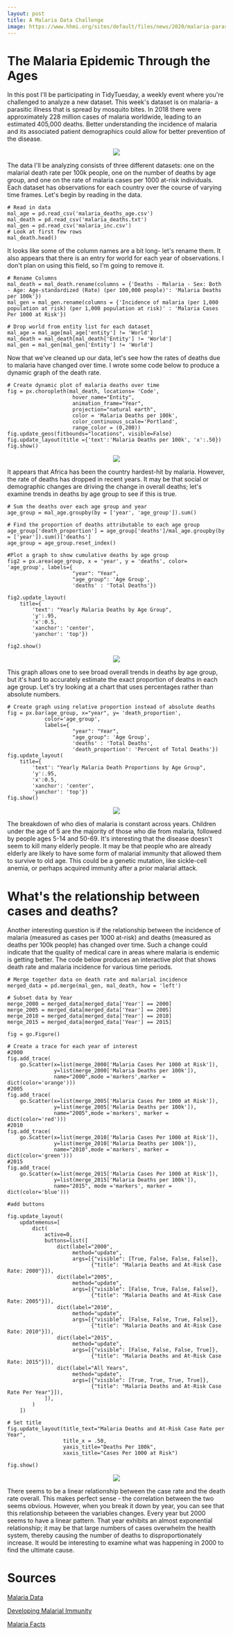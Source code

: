 ```yaml
---
layout: post
title: A Malaria Data Challenge
image: https://www.hhmi.org/sites/default/files/news/2020/malaria-parasite-infecting-red-blood-cells_1600x1200.jpg
---
```

# The Malaria Epidemic Through the Ages
In this post I'll be participating in TidyTuesday, a weekly event where you're challenged to analyze a new dataset. This week's dataset is on malaria- a parasitic illness that is spread by mosquito bites. In 2018 there were approximately 228 million cases of malaria worldwide, leading to an estimated 405,000 deaths. Better understanding the incidence of malaria and its associated patient demographics could allow for better prevention of the disease. 
<p align="center">
  <img src="https://www.aljazeera.com/mritems/imagecache/mbdxxlarge/mritems/Images/2018/4/24/8a469872b46c4956855d23f56e6f210e_18.jpg">
</p>

The data I'll be analyzing consists of three different datasets: one on the malarial death rate per 100k people, one on the number of deaths by age group, and one on the rate of malaria cases per 1000 at-risk individuals. 
Each dataset has observations for each country over the course of varying time frames. Let's begin by reading in the data.

```python3
# Read in data
mal_age = pd.read_csv('malaria_deaths_age.csv')
mal_death = pd.read_csv('malaria_deaths.txt')
mal_gen = pd.read_csv('malaria_inc.csv')
# Look at first few rows 
mal_death.head()
```
It looks like some of the column names are a bit long- let's rename them. It also appears that there is an entry for world for each year of observations. I don't plan on using this field, so I'm going to remove it.

```python3
# Rename Columns
mal_death = mal_death.rename(columns = {'Deaths - Malaria - Sex: Both - Age: Age-standardized (Rate) (per 100,000 people)': 'Malaria Deaths per 100k'})
mal_gen = mal_gen.rename(columns = {'Incidence of malaria (per 1,000 population at risk) (per 1,000 population at risk)' : 'Malaria Cases Per 1000 at Risk'})

# Drop world from entity list for each dataset
mal_age = mal_age[mal_age['entity'] != 'World']
mal_death = mal_death[mal_death['Entity'] != 'World']
mal_gen = mal_gen[mal_gen['Entity'] != 'World']
```
Now that we've cleaned up our data, let's see how the rates of deaths due to malaria have changed over time. I wrote some code below to produce a dynamic graph of the death rate.
```python3
# Create dynamic plot of malaria deaths over time
fig = px.choropleth(mal_death, locations= 'Code',
                     hover_name="Entity",
                     animation_frame="Year",
                     projection="natural earth",
                     color = 'Malaria Deaths per 100k',
                     color_continuous_scale='Portland',
                     range_color = (0,200))
fig.update_geos(fitbounds="locations", visible=False)
fig.update_layout(title ={'text':'Malaria Deaths per 100k', 'x':.50})
fig.show()
```

<p align="center">
  <img src="https://raw.githubusercontent.com/joekrinke15/JoeKrinke15.github.io/master/img/WorldMalaria.gif">
</p>

It appears that Africa has been the country hardest-hit by malaria. However, the rate of deaths has dropped in recent years. It may be that social or demographic changes are driving the change in overall deaths; let's examine trends in deaths by age group to see if this is true.

```python3
# Sum the deaths over each age group and year
age_group = mal_age.groupby(by = ['year', 'age_group']).sum()

# Find the proportion of deaths attributable to each age group
age_group['death_proportion'] = age_group['deaths']/mal_age.groupby(by = ['year']).sum()['deaths']
age_group = age_group.reset_index()

#Plot a graph to show cumulative deaths by age group
fig2 = px.area(age_group, x = 'year', y = 'deaths', color= 'age_group', labels={
                     "year": "Year",
                     "age_group": 'Age Group',
                     'deaths' : 'Total Deaths'})

fig2.update_layout(
    title={
        'text': "Yearly Malaria Deaths by Age Group",
        'y':.95,
        'x':0.5,
        'xanchor': 'center',
        'yanchor': 'top'})

fig2.show()
```
<p align="center">
  <img src="https://raw.githubusercontent.com/joekrinke15/JoeKrinke15.github.io/master/img/MalariaDeathsAge.PNG">
</p>

This graph allows one to see broad overall trends in deaths by age group, but it's hard to accurately estimate the exact proportion of deaths in each age group. Let's try looking at a chart that uses percentages rather than absolute numbers.

```python3
# Create graph using relative proportion instead of absolute deaths
fig = px.bar(age_group, x="year", y= 'death_proportion', 
            color='age_group',
            labels={
                     "year": "Year",
                     "age_group": 'Age Group',
                     'deaths' : 'Total Deaths',
                     'death_proportion': 'Percent of Total Deaths'})
fig.update_layout(
    title={
        'text': "Yearly Malaria Death Proportions by Age Group",
        'y':.95,
        'x':0.5,
        'xanchor': 'center',
        'yanchor': 'top'})
fig.show()
```
<p align="center">
  <img src="https://raw.githubusercontent.com/joekrinke15/JoeKrinke15.github.io/master/img/MalariaPropAgeRate.PNG">
</p>
The breakdown of who dies of malaria is constant across years. Children under the age of 5 are the majority of those who die from malaria, followed by people ages 5-14 and 50-69. It's interesting that the disease doesn't seem to kill many elderly people. It may be that people who are already elderly are likely to have some form of malarial immunity that allowed them to survive to old age. This could be a genetic mutation, like sickle-cell anemia, or perhaps acquired immunity after a prior malarial attack.

# What's the relationship between cases and deaths?

Another interesting question is if the relationship between the incidence of malaria (measured as cases per 1000 at-risk) and deaths (measured  as deaths per 100k people) has changed over time. Such a change could indicate that the quality of medical care in areas where malaria is endemic is getting better. The code below produces an interactive plot that shows death rate and malaria incidence for various time periods.

```python3
# Merge together data on death rate and malarial incidence
merged_data = pd.merge(mal_gen, mal_death, how = 'left')

# Subset data by Year
merge_2000 = merged_data[merged_data['Year'] == 2000]
merge_2005 = merged_data[merged_data['Year'] == 2005]
merge_2010 = merged_data[merged_data['Year'] == 2010]
merge_2015 = merged_data[merged_data['Year'] == 2015]

fig = go.Figure()

# Create a trace for each year of interest
#2000
fig.add_trace(
    go.Scatter(x=list(merge_2000['Malaria Cases Per 1000 at Risk']),
               y=list(merge_2000['Malaria Deaths per 100k']),
               name="2000",mode ='markers',marker = dict(color='orange')))
#2005
fig.add_trace(
    go.Scatter(x=list(merge_2005['Malaria Cases Per 1000 at Risk']),
               y=list(merge_2005['Malaria Deaths per 100k']),
               name="2005",mode ='markers', marker = dict(color='red')))
#2010
fig.add_trace(
    go.Scatter(x=list(merge_2010['Malaria Cases Per 1000 at Risk']),
               y=list(merge_2010['Malaria Deaths per 100k']),
               name="2010",mode ='markers', marker = dict(color='green')))
#2015
fig.add_trace(
    go.Scatter(x=list(merge_2015['Malaria Cases Per 1000 at Risk']),
               y=list(merge_2015['Malaria Deaths per 100k']),
               name="2015", mode ='markers', marker = dict(color='blue')))

#add buttons

fig.update_layout(
    updatemenus=[
        dict(
            active=0,
            buttons=list([
                dict(label="2000",
                     method="update",
                     args=[{"visible": [True, False, False, False]},
                           {"title": "Malaria Deaths and At-Risk Case Rate: 2000"}]),
                dict(label="2005",
                     method="update",
                     args=[{"visible": [False, True, False, False]},
                           {"title": "Malaria Deaths and At-Risk Case Rate: 2005"}]),
                dict(label="2010",
                     method="update",
                     args=[{"visible": [False, False, True, False]},
                           {"title": "Malaria Deaths and At-Risk Case Rate: 2010"}]),
                dict(label="2015",
                     method="update",
                     args=[{"visible": [False, False, False, True]},
                           {"title": "Malaria Deaths and At-Risk Case Rate: 2015"}]),
                dict(label="All Years",
                     method="update",
                     args=[{"visible": [True, True, True, True]},
                           {"title": "Malaria Deaths and At-Risk Case Rate Per Year"}]),
            ]),
        )
    ])

# Set title
fig.update_layout(title_text="Malaria Deaths and At-Risk Case Rate per Year", 
                  title_x = .50,
                  yaxis_title="Deaths Per 100k",
                  xaxis_title="Cases Per 1000 at Risk")

fig.show()
```
<p align="center">
  <img src="https://raw.githubusercontent.com/joekrinke15/JoeKrinke15.github.io/master/img/CaseRateDaths.gif">
</p>
There seems to be a linear relationship between the case rate and the death rate overall. This makes perfect sense - the correlation between the two seems obvious. However, when you break it down by year, you can see that this relationship between the variables changes. Every year but 2000 seems to have a linear pattern. That year exhibits an almost exponential relationship; it may be that large numbers of cases overwhelm the health system, thereby causing the number of deaths to disproportionately increase. It would be interesting to examine what was happening in 2000 to find the ultimate cause.

# Sources

[Malaria Data](https://github.com/rfordatascience/tidytuesday/tree/master/data/2018/2018-11-13)

[Developing Malarial Immunity](https://www.cdc.gov/parasites/malaria/index.html)

[Malaria Facts](https://www.who.int/news-room/fact-sheets/detail/malaria)
